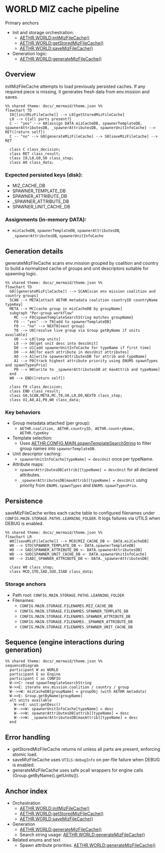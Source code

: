 # WORLD MIZ cache pipeline

Primary anchors
- Init and storage orchestration:
  - [AETHR.WORLD:initMizFileCache()](https://github.com/Gh0st352/AETHR/blob/main/dev/WORLD.lua#L90)
  - [AETHR.WORLD:getStoredMizFileCache()](https://github.com/Gh0st352/AETHR/blob/main/dev/WORLD.lua#L109)
  - [AETHR.WORLD:saveMizFileCache()](https://github.com/Gh0st352/AETHR/blob/main/dev/WORLD.lua#L145)
- Generation logic:
  - [AETHR.WORLD:generateMizFileCache()](https://github.com/Gh0st352/AETHR/blob/main/dev/WORLD.lua#L187)

## Overview

initMizFileCache attempts to load previously persisted caches. If any required piece is missing, it generates fresh data from env.mission and saves.

```mermaid
%% shared theme: docs/_mermaid/theme.json %%
flowchart TD
  I0[[initMizFileCache]] --> L0[getStoredMizFileCache]
  L0 --> C{all parts present?}
  C -- "yes" --> A0[assign DATA.mizCacheDB, spawnerTemplateDB, spawnerAttributesDB, _spawnerAttributesDB, spawnerUnitInfoCache] --> RET([return self])
  C -- "no" --> G0[generateMizFileCache] --> S0[saveMizFileCache] --> RET

  class C class_decision;
  class RET class_result;
  class I0,L0,G0,S0 class_step;
  class A0 class_data;
```

### Expected persisted keys (disk):
- MIZ_CACHE_DB
- SPAWNER_TEMPLATE_DB
- SPAWNER_ATTRIBUTE_DB
- _SPAWNER_ATTRIBUTE_DB
- SPAWNER_UNIT_CACHE_DB

### Assignments (in-memory DATA):
- `mizCacheDB`, `spawnerTemplateDB`, `spawnerAttributesDB`, `_spawnerAttributesDB`, `spawnerUnitInfoCache`

## Generation details

generateMizFileCache scans env.mission grouped by coalition and country to build a normalized cache of groups and unit descriptors suitable for spawning logic.

```mermaid
%% shared theme: docs/_mermaid/theme.json %%
flowchart TD
  G0[[generateMizFileCache]] --> SCAN[scan env mission coalition and country groups]
  SCAN --> META[attach AETHR metadata coalition countryID countryName typeKey]
  META --> MC[cache group in mizCacheDB by groupName]
  subgraph "Per-group workflow"
    MC --> F0{spawnTemplateSearchString matches groupName}
    F0 -- "yes" --> T0[add to spawnerTemplateDB]
    F0 -- "no" --> NEXT0[next group]
    T0 --> U0[resolve live group via Group getByName if units available]
    U0 --> L0[loop units]
    L0 --> D0[get unit desc into descUnit]
    D0 --> U1[add spawnerUnitInfoCache for typeName if first time]
    D0 --> A0[for each attribute in descUnit attributes]
    A0 --> A1[write spawnerAttributesDB for attrib and typeName]
    A1 --> P0[track highest attribute priority using ENUMS spawnTypes and spawnTypesPrio]
    P0 --> W0[write to _spawnerAttributesDB at maxAttrib and typeName]
  end
  W0 --> END([return self])

  class F0 class_decision;
  class END class_result;
  class G0,SCAN,META,MC,T0,U0,L0,D0,NEXT0 class_step;
  class U1,A0,A1,P0,W0 class_data;
```

### Key behaviors
- Group metadata attached (per group):
  - `AETHR.coalition, AETHR.countryID, AETHR.countryName, AETHR.typeKey`
- Template selection:
  - Uses [AETHR.CONFIG.MAIN.spawnTemplateSearchString](https://github.com/Gh0st352/AETHR/blob/main/dev/WORLD.lua#L217) to filter group names into `spawnerTemplateDB`.
- Unit descriptor caching:
  - `spawnerUnitInfoCache[typeName] = descUnit` once per typeName.
- Attribute maps:
  - `spawnerAttributesDB[attrib][typeName] = descUnit` for all declared attributes.
  - `_spawnerAttributesDB[maxAttrib][typeName] = descUnit` using priority from `ENUMS.spawnTypes` and `ENUMS.spawnTypesPrio`.

## Persistence

saveMizFileCache writes each cache table to configured filenames under `CONFIG.MAIN.STORAGE.PATHS.LEARNING_FOLDER`. It logs failures via UTILS when DEBUG is enabled.

```mermaid
%% shared theme: docs/_mermaid/theme.json %%
flowchart LR
  W0[[saveMizFileCache]] --> MCD[MIZ_CACHE_DB <- DATA.mizCacheDB]
  W0 --> STD[SPAWNER_TEMPLATE_DB <- DATA.spawnerTemplateDB]
  W0 --> SAD[SPAWNER_ATTRIBUTE_DB <- DATA.spawnerAttributesDB]
  W0 --> SUD[SPAWNER_UNIT_CACHE_DB <- DATA.spawnerUnitInfoCache]
  W0 --> ISAD[_SPAWNER_ATTRIBUTE_DB <- DATA._spawnerAttributesDB]

  class W0 class_step;
  class MCD,STD,SAD,SUD,ISAD class_data;
```

### Storage anchors
- Path root: `CONFIG.MAIN.STORAGE.PATHS.LEARNING_FOLDER`
- Filenames:
  - `CONFIG.MAIN.STORAGE.FILENAMES.MIZ_CACHE_DB`
  - `CONFIG.MAIN.STORAGE.FILENAMES.SPAWNER_TEMPLATE_DB`
  - `CONFIG.MAIN.STORAGE.FILENAMES.SPAWNER_ATTRIBUTE_DB`
  - `CONFIG.MAIN.STORAGE.FILENAMES._SPAWNER_ATTRIBUTE_DB`
  - `CONFIG.MAIN.STORAGE.FILENAMES.SPAWNER_UNIT_CACHE_DB`

## Sequence (engine interactions during generation)

```mermaid
%% shared theme: docs/_mermaid/theme.json %%
sequenceDiagram
  participant W as WORLD
  participant E as Engine
  participant C as CONFIG
  W->>C: read spawnTemplateSearchString
  W->>E: iterate env.mission.coalition / country / group
  W-->>W: mizCacheDB[groupName] = groupObj (with AETHR metadata)
  W->>E: Group.getByName(groupName)
  alt units available
    W->>E: unit:getDesc()
    W-->>W: spawnerUnitInfoCache[typeName] = desc
    W-->>W: spawnerAttributesDB[attrib][typeName] = desc
    W-->>W: _spawnerAttributesDB[maxAttrib][typeName] = desc
  end
```

## Error handling

- getStoredMizFileCache returns nil unless all parts are present, enforcing atomic load.
- saveMizFileCache uses `UTILS:debugInfo` on per-file failure when DEBUG is enabled.
- generateMizFileCache uses safe pcall wrappers for engine calls (Group.getByName().getUnits()).

## Anchor index

- Orchestration
  - [AETHR.WORLD:initMizFileCache()](https://github.com/Gh0st352/AETHR/blob/main/dev/WORLD.lua#L90)
  - [AETHR.WORLD:getStoredMizFileCache()](https://github.com/Gh0st352/AETHR/blob/main/dev/WORLD.lua#L109)
  - [AETHR.WORLD:saveMizFileCache()](https://github.com/Gh0st352/AETHR/blob/main/dev/WORLD.lua#L145)
- Generation
  - [AETHR.WORLD:generateMizFileCache()](https://github.com/Gh0st352/AETHR/blob/main/dev/WORLD.lua#L187)
  - Search string usage: [AETHR.WORLD:generateMizFileCache()](https://github.com/Gh0st352/AETHR/blob/main/dev/WORLD.lua#L217)
- Related enums and text
  - Spawn attribute priorities: [AETHR.WORLD:generateMizFileCache()](https://github.com/Gh0st352/AETHR/blob/main/dev/WORLD.lua#L255)